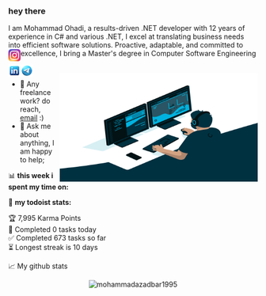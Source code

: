 ### hey there 


I am Mohammad Ohadi, a results-driven .NET developer with 12 years of experience in C# and various .NET, I excel at translating business needs into efficient software solutions. Proactive, adaptable, and committed to excellence, I bring a Master's degree in Computer Software Engineering
<a href="https://www.instagram.com/mohammad_ohadi/" rel="nofollow">
  <img align="left" alt="mohammadohadi's Instagram" width="25px" src="https://raw.githubusercontent.com/arashaltafi/arashaltafi/main/instagram.png" style="max-width: 100%;">
</a>
<!-- <a href="https://twitter.com/M_Azadbar">
  <img align="left" width="22px" src="https://raw.githubusercontent.com/peterthehan/peterthehan/master/assets/twitter.svg" alt="" />
</a> -->
<a href="https://www.linkedin.com/in/mohammadazadbar" rel="nofollow">
  <img align="left" alt="mohammadohadi's LinkedIN" width="25px" src="https://raw.githubusercontent.com/arashaltafi/arashaltafi/main/linkedin.png" style="max-width: 100%;">
</a>
<a href="https://t.me/mohammad_ohadi" rel="nofollow">
  <img align="left" alt="mohammad Telegram" width="25px" src="https://raw.githubusercontent.com/arashaltafi/arashaltafi/main/telegram.png" style="max-width: 100%;">
</a>

<br />


  <img align="right" alt="GIF" src="https://github.com/mohammadazadbar1995/mohammadazadbar1995/blob/main/code.gif?raw=true" width="400" height="220" />
  
- 💼 Any freelance work? do reach, [email](mailto:ohadi.mohammad@gmail.com) :)
- 💬 Ask me about anything, I am happy to help;


📊 **this week i spent my time on:**


🚧 **my todoist stats:**
<!-- TODO-IST:START -->
🏆  7,995 Karma Points           
🌸  Completed 0 tasks today           
✅  Completed 673 tasks so far           
⏳  Longest streak is 10 days
<!-- TODO-IST:END -->


📈 My github stats


<!--<p dir="auto"><a href="https://github.com/mohammadazadbar1995/mohammadazadbar1995"><img src="https://camo.githubusercontent.com/eb76cb52c9615f750672767fca5e30fc01f6d34132b1e2ee7ffd09d1ecf8f222/68747470733a2f2f6769746875622d726561646d652d73746174732e76657263656c2e6170702f6170693f757365726e616d653d6172617368616c746166692673686f775f69636f6e733d7472756526696e636c7564655f616c6c5f636f6d6d6974733d74727565267468656d653d746f6b796f6e6967687426636f756e745f707269766174653d74727565266c696e655f6865696768743d3430" alt="Mohammad Azadbar GitHub Stats" data-canonical-src="https://github-readme-stats.vercel.app/api?username=mohammadazadbar1995&amp;show_icons=true&amp;include_all_commits=true&amp;theme=tokyonight&amp;count_private=true&amp;line_height=40" style="max-width: 100%;"></a>
<a href="https://github.com/mohammadazadbar1995/mohammadazadbar1995"><img src="https://camo.githubusercontent.com/13363fca98ac00042ac6380b8a1921ec9a3800cc19c9c7ab4b202c9cc0b6e4bf/68747470733a2f2f6769746875622d726561646d652d73746174732e76657263656c2e6170702f6170692f746f702d6c616e67732f3f757365726e616d653d6172617368616c74616669266c616e67735f636f756e743d35267468656d653d746f6b796f6e69676874266578636c7564655f7265706f3d536f636b65744370702c6172617368616c746166692e6769746875622e696f2c446576656c6f70657253697465" alt="Mohammad Azadbar Top Langs" data-canonical-src="https://github-readme-stats.vercel.app/api/top-langs/?username=mohammadazadbar1995&amp;langs_count=5&amp;theme=tokyonight&amp;exclude_repo=SocketCpp,mohammadazadbar1995.github.io,DeveloperSite" style="max-width: 100%;"></a></p>-->

<p align="center"> <img src="https://github-readme-stats.vercel.app/api?username=mohammadazadbar1995&show_icons=true&theme=gotham" alt="mohammadazadbar1995" />


